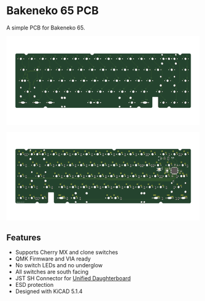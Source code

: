# Bakeneko 65 PCB

A simple PCB for Bakeneko 65.

![Top view](../image/bakeneko-65-pcb-top.png)

![Bottom view](../image/bakeneko-65-pcb-bottom.png)

## Features
 * Supports Cherry MX and clone switches
 * QMK Firmware and VIA ready
 * No switch LEDs and no underglow
 * All switches are south facing
 * JST SH Connector for [Unified Daughterboard](https://github.com/ai03-2725/Unified-Daughterboard)
 * ESD protection
 * Designed with KiCAD 5.1.4
